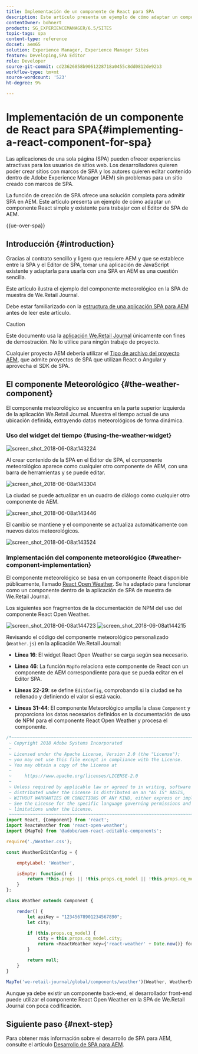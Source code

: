 ```yaml
---
title: Implementación de un componente de React para SPA
description: Este artículo presenta un ejemplo de cómo adaptar un componente React simple y existente para trabajar con el Editor de SPA de Adobe Experience Manager (AEM).
contentOwner: bohnert
products: SG_EXPERIENCEMANAGER/6.5/SITES
topic-tags: spa
content-type: reference
docset: aem65
solution: Experience Manager, Experience Manager Sites
feature: Developing,SPA Editor
role: Developer
source-git-commit: cd23626858b9061228718a0455c8dd0812de92b3
workflow-type: tm+mt
source-wordcount: '523'
ht-degree: 9%

---
```


# Implementación de un componente de React para SPA{#implementing-a-react-component-for-spa}

Las aplicaciones de una sola página (SPA) pueden ofrecer experiencias atractivas para los usuarios de sitios web. Los desarrolladores quieren poder crear sitios con marcos de SPA y los autores quieren editar contenido dentro de Adobe Experience Manager (AEM) sin problemas para un sitio creado con marcos de SPA.

La función de creación de SPA ofrece una solución completa para admitir SPA en AEM. Este artículo presenta un ejemplo de cómo adaptar un componente React simple y existente para trabajar con el Editor de SPA de AEM.

{{ue-over-spa}}

## Introducción {#introduction}

Gracias al contrato sencillo y ligero que requiere AEM y que se establece entre la SPA y el Editor de SPA, tomar una aplicación de JavaScript existente y adaptarla para usarla con una SPA en AEM es una cuestión sencilla.

Este artículo ilustra el ejemplo del componente meteorológico en la SPA de muestra de We.Retail Journal.

Debe estar familiarizado con la [estructura de una aplicación SPA para AEM](/help/sites-developing/spa-getting-started-react.md) antes de leer este artículo.

>[!CAUTION]
>Este documento usa la [aplicación We.Retail Journal](https://github.com/adobe/aem-sample-we-retail-journal) únicamente con fines de demostración. No lo utilice para ningún trabajo de proyecto.
>
>Cualquier proyecto AEM debería utilizar el [Tipo de archivo del proyecto AEM](https://experienceleague.adobe.com/docs/experience-manager-core-components/using/developing/archetype/overview.html?lang=es), que admite proyectos de SPA que utilizan React o Angular y aprovecha el SDK de SPA.

## El componente Meteorológico {#the-weather-component}

El componente meteorológico se encuentra en la parte superior izquierda de la aplicación We.Retail Journal. Muestra el tiempo actual de una ubicación definida, extrayendo datos meteorológicos de forma dinámica.

### Uso del widget del tiempo {#using-the-weather-widget}

![screen_shot_2018-06-08at143224](assets/screen_shot_2018-06-08at143224.png)

Al crear contenido de la SPA en el Editor de SPA, el componente meteorológico aparece como cualquier otro componente de AEM, con una barra de herramientas y se puede editar.

![screen_shot_2018-06-08at143304](assets/screen_shot_2018-06-08at143304.png)

La ciudad se puede actualizar en un cuadro de diálogo como cualquier otro componente de AEM.

![screen_shot_2018-06-08at143446](assets/screen_shot_2018-06-08at143446.png)

El cambio se mantiene y el componente se actualiza automáticamente con nuevos datos meteorológicos.

![screen_shot_2018-06-08at143524](assets/screen_shot_2018-06-08at143524.png)

### Implementación del componente meteorológico {#weather-component-implementation}

El componente meteorológico se basa en un componente React disponible públicamente, llamado [React Open Weather](https://www.npmjs.com/package/react-open-weather). Se ha adaptado para funcionar como un componente dentro de la aplicación de SPA de muestra de We.Retail Journal.

Los siguientes son fragmentos de la documentación de NPM del uso del componente React Open Weather.

![screen_shot_2018-06-08at144723](assets/screen_shot_2018-06-08at144723.png) ![screen_shot_2018-06-08at144215](assets/screen_shot_2018-06-08at144215.png)

Revisando el código del componente meteorológico personalizado (`Weather.js`) en la aplicación We.Retail Journal:

* **Línea 16**: El widget React Open Weather se carga según sea necesario.
* **Línea 46**: La función `MapTo` relaciona este componente de React con un componente de AEM correspondiente para que se pueda editar en el Editor SPA.

* **Líneas 22-29**: se define `EditConfig`, comprobando si la ciudad se ha rellenado y definiendo el valor si está vacío.

* **Líneas 31-44**: El componente Meteorológico amplía la clase `Component` y proporciona los datos necesarios definidos en la documentación de uso de NPM para el componente React Open Weather y procesa el componente.

```javascript
/*~~~~~~~~~~~~~~~~~~~~~~~~~~~~~~~~~~~~~~~~~~~~~~~~~~~~~~~~~~~~~~~~~~~~~~~~~~~~~~
 ~ Copyright 2018 Adobe Systems Incorporated
 ~
 ~ Licensed under the Apache License, Version 2.0 (the "License");
 ~ you may not use this file except in compliance with the License.
 ~ You may obtain a copy of the License at
 ~
 ~     https://www.apache.org/licenses/LICENSE-2.0
 ~
 ~ Unless required by applicable law or agreed to in writing, software
 ~ distributed under the License is distributed on an "AS IS" BASIS,
 ~ WITHOUT WARRANTIES OR CONDITIONS OF ANY KIND, either express or implied.
 ~ See the License for the specific language governing permissions and
 ~ limitations under the License.
 ~~~~~~~~~~~~~~~~~~~~~~~~~~~~~~~~~~~~~~~~~~~~~~~~~~~~~~~~~~~~~~~~~~~~~~~~~~~~~*/
import React, {Component} from 'react';
import ReactWeather from 'react-open-weather';
import {MapTo} from '@adobe/aem-react-editable-components';

require('./Weather.css');

const WeatherEditConfig = {

    emptyLabel: 'Weather',

    isEmpty: function() {
        return !this.props || !this.props.cq_model || !this.props.cq_model.city || this.props.cq_model.city.trim().length < 1;
    }
};

class Weather extends Component {

    render() {
        let apiKey = "12345678901234567890";
        let city;

        if (this.props.cq_model) {
            city = this.props.cq_model.city;
            return <ReactWeather key={'react-weather' + Date.now()} forecast="today" apikey={apiKey} type="city" city={city} />
        }

        return null;
    }
}

MapTo('we-retail-journal/global/components/weather')(Weather, WeatherEditConfig);
```

Aunque ya debe existir un componente back-end, el desarrollador front-end puede utilizar el componente React Open Weather en la SPA de We.Retail Journal con poca codificación.

## Siguiente paso {#next-step}

Para obtener más información sobre el desarrollo de SPA para AEM, consulte el artículo [Desarrollo de SPA para AEM](/help/sites-developing/spa-architecture.md).
